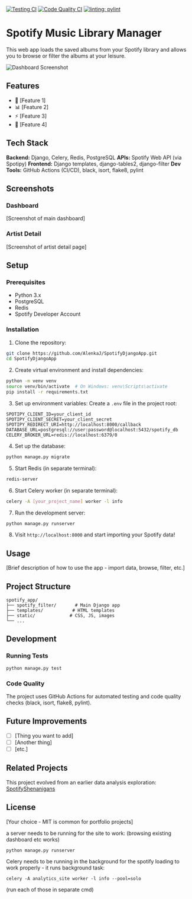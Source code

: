 [![Testing CI](https://github.com/AlenkaJ/SpotifyDjangoApp/actions/workflows/tests.yml/badge.svg)](https://github.com/AlenkaJ/SpotifyDjangoApp/actions/workflows/tests.yml)
[![Code Quality CI](https://github.com/AlenkaJ/SpotifyDjangoApp/actions/workflows/code_quality.yml/badge.svg)](https://github.com/AlenkaJ/SpotifyDjangoApp/actions/workflows/code_quality.yml)
[![linting: pylint](https://img.shields.io/badge/linting-pylint-yellowgreen)](https://github.com/pylint-dev/pylint)

# Spotify Music Library Manager

This web app loads the saved albums from your Spotify library and allows you to browse or filter the albums at your leisure.

![Dashboard Screenshot](path/to/screenshot.png)

## Features

- 🎵 [Feature 1]
- 📊 [Feature 2]
- ⚡ [Feature 3]
- 🔄 [Feature 4]

## Tech Stack

**Backend:** Django, Celery, Redis, PostgreSQL
**APIs:** Spotify Web API (via Spotipy)
**Frontend:** Django templates, django-tables2, django-filter
**Dev Tools:** GitHub Actions (CI/CD), black, isort, flake8, pylint

## Screenshots

### Dashboard
[Screenshot of main dashboard]

### Artist Detail
[Screenshot of artist detail page]

## Setup

### Prerequisites
- Python 3.x
- PostgreSQL
- Redis
- Spotify Developer Account

### Installation

1. Clone the repository:
```bash
git clone https://github.com/AlenkaJ/SpotifyDjangoApp.git
cd SpotifyDjangoApp
```

2. Create virtual environment and install dependencies:
```bash
python -m venv venv
source venv/bin/activate  # On Windows: venv\Scripts\activate
pip install -r requirements.txt
```

3. Set up environment variables:
Create a `.env` file in the project root:
```
SPOTIPY_CLIENT_ID=your_client_id
SPOTIPY_CLIENT_SECRET=your_client_secret
SPOTIPY_REDIRECT_URI=http://localhost:8000/callback
DATABASE_URL=postgresql://user:password@localhost:5432/spotify_db
CELERY_BROKER_URL=redis://localhost:6379/0
```

4. Set up the database:
```bash
python manage.py migrate
```

5. Start Redis (in separate terminal):
```bash
redis-server
```

6. Start Celery worker (in separate terminal):
```bash
celery -A [your_project_name] worker -l info
```

7. Run the development server:
```bash
python manage.py runserver
```

8. Visit `http://localhost:8000` and start importing your Spotify data!

## Usage

[Brief description of how to use the app - import data, browse, filter, etc.]

## Project Structure
```
spotify_app/
├── spotify_filter/       # Main Django app
├── templates/           # HTML templates
├── static/             # CSS, JS, images
└── ...
```

## Development

### Running Tests
```bash
python manage.py test
```

### Code Quality
The project uses GitHub Actions for automated testing and code quality checks (black, isort, flake8, pylint).

## Future Improvements

- [ ] [Thing you want to add]
- [ ] [Another thing]
- [ ] [etc.]

## Related Projects

This project evolved from an earlier data analysis exploration: [SpotifyShenanigans](https://github.com/AlenkaJ/SpotifyShenanigans)

## License

[Your choice - MIT is common for portfolio projects]

a server needs to be running for the site to work:
(browsing existing dashboard etc works)
```
python manage.py runserver
```

Celery needs to be running in the background for the spotify loading to work properly - it runs background task:
```
celery -A analytics_site worker -l info --pool=solo
```

(run each of those in separate cmd)
